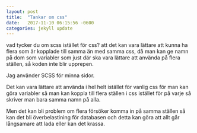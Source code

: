 ```yaml
---
layout: post
title:  "Tankar om css"
date:   2017-11-10 06:15:56 -0600
categories: jekyll update
---
```


vad tycker du om scss istället för css? 
att det kan vara lättare att kunna ha flera som är kopplade till samma än med samma css,
då man kan ge namn på dom som variabler som just där ska vara lättare att använda på flera ställen, 
så koden inte blir upprepen. 

Jag använder SCSS för minna sidor. 

Det kan vara lättare att använda i hel helt istället för vanlig css för man kan göra variabler så man kan koppla till flera ställen i css istället för på varje så skriver man bara samma namn på alla.

Men det kan bli problem om flera försöker komma in på samma ställen så kan det bli överbelastining för databasen och detta kan göra att allt går långsamare att lada eller kan det krassa. 